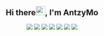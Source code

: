 <p align="center">
<h2 height="200px" align="center">Hi there<img src="https://cdn.jsdelivr.net/gh/MaleWeb/picture/images/techblog/hi.gif" width="25">, I'm AntzyMo</h2>
</p>

<div align="center">
  <img src="https://img.shields.io/badge/-JavaScript-f6da1c?style=flat&logo=javascript&logoColor=white">
  <img src="https://img.shields.io/badge/-TypeScript-2b6dbf?style=flat&logo=typescript&logoColor=white">
  <img src="https://img.shields.io/badge/-Vue-46b882?style=flat&logo=vue.js&logoColor=white">
<!--   <img src="https://img.shields.io/badge/-React-00b4ce?style=flat&logo=react&logoColor=white"> -->
<!--   <img src="https://img.shields.io/badge/-Next-black?style=flat&logo=next.js&logoColor=white"> -->
  <img src="https://img.shields.io/badge/-Node.js-3C873A?style=flat&logo=Node.js&logoColor=white">
  <img src="https://img.shields.io/badge/-Koa-33333D?style=flat&logo=koa&logoColor=white">
<!--   <img src="https://img.shields.io/badge/-Go-00ADD8?style=flat&logo=go&logoColor=white"> -->
  <img src="https://img.shields.io/badge/wechat_miniprogram-09b955?style=flat&logo=wechat&logoColor=white">
  <img src="https://img.shields.io/badge/-sass-bf608e?style=flat&logo=sass&logoColor=white">
</div>

<!-- <img align="right" alt="GIF" src="https://github.com/devSouvik/devSouvik/blob/master/gif4.gif?raw=true" width="300"/> -->

<!-- ![AntzyMo's GitHub stats](https://github-readme-stats.vercel.app/api?username=AntzyMo) -->
<!--
**AntzyMo/AntzyMo** is a ✨ _special_ ✨ repository because its `README.md` (this file) appears on your GitHub profile.

Here are some ideas to get you started:

- 🔭 I’m currently working on ...
- 🌱 I’m currently learning ...
- 👯 I’m looking to collaborate on ...
- 🤔 I’m looking for help with ...
- 💬 Ask me about ...
- 📫 How to reach me: ...
- 😄 Pronouns: ...
- ⚡ Fun fact: ...
-->
